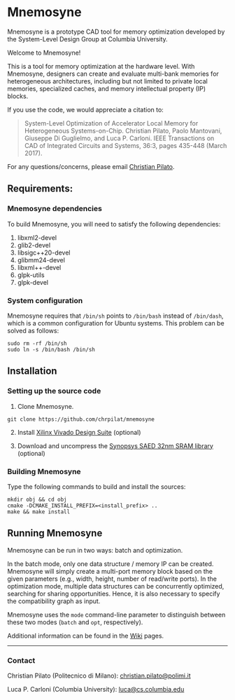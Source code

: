 # Mnemosyne

Mnemosyne is a prototype CAD tool for memory optimization developed by the System-Level Design Group at Columbia University.

Welcome to Mnemosyne!

This is a tool for memory optimization at the hardware level. With Mnemosyne, designers
can create and evaluate multi-bank memories for heterogeneous architectures, including
but not limited to private local memories, specialized caches, and memory intellectual
property (IP) blocks.

If you use the code, we would appreciate a citation to:

> System-Level Optimization of Accelerator Local Memory for Heterogeneous Systems-on-Chip.
> Christian Pilato, Paolo Mantovani, Giuseppe Di Guglielmo, and Luca P. Carloni.
> IEEE Transactions on CAD of Integrated Circuits and Systems, 36:3, pages 435-448 (March 2017).

For any questions/concerns, please email [Christian Pilato](christian.pilato@polimi.it).

## Requirements: ##

### Mnemosyne dependencies ####

To build Mnemosyne, you will need to satisfy the following dependencies:
1. libxml2-devel
2. glib2-devel
3. libsigc++20-devel
4. glibmm24-devel
5. libxml++-devel
6. glpk-utils
7. glpk-devel

### System configuration ####

Mnemosyne requires that `/bin/sh` points to `/bin/bash` instead of `/bin/dash`, which
is a common configuration for Ubuntu systems. This problem can be solved as follows:

  ```
  sudo rm -rf /bin/sh
  sudo ln -s /bin/bash /bin/sh
  ```

## Installation ##

### Setting up the source code ###

1. Clone Mnemosyne.

  ```
  git clone https://github.com/chrpilat/mnemosyne
  ```

2. Install [Xilinx Vivado Design Suite](https://www.xilinx.com/support/download.html) (optional)

3. Download and uncompress the [Synopsys SAED 32nm SRAM library](https://www.synopsys.com/community/university-program/teaching-resources.html) (optional)

### Building Mnemosyne ###

Type the following commands to build and install the sources:

  ```
  mkdir obj && cd obj
  cmake -DCMAKE_INSTALL_PREFIX=<install_prefix> ..
  make && make install
  ```

## Running Mnemosyne ##

Mnemosyne can be run in two ways: batch and optimization.

In the batch mode, only one data structure / memory IP can be created. Mnemosyne
will simply create a multi-port memory block based on the given parameters (e.g., width,
height, number of read/write ports).
In the optimization mode, multiple data structures can be concurrently optimized, searching
for sharing opportunities. Hence, it is also necessary to specify the compatibility graph
as input.

Mnemosyne uses the `mode` command-line parameter to distinguish between 
these two modes (`batch` and `opt`, respectively).

Additional information can be found in the [Wiki](https://github.com/chrpilat/mnemosyne/wiki) pages.

-----------------------

### Contact ###

Christian Pilato (Politecnico di Milano): christian.pilato@polimi.it

Luca P. Carloni (Columbia University): luca@cs.columbia.edu
